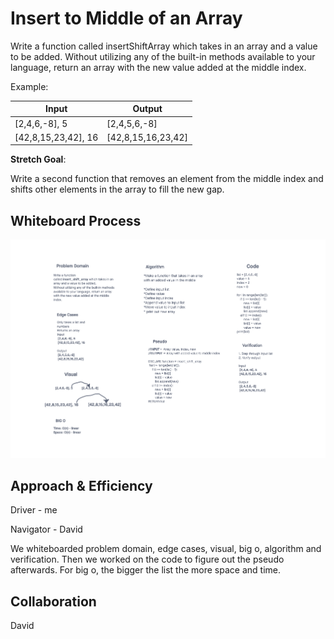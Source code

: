 # Insert to Middle of an Array
<!-- Description of the challenge -->
Write a function called insertShiftArray which takes in an array and a value to be added. Without utilizing any of the built-in methods available to your language, return an array with the new value added at the middle index.

Example:

Input | Output
-----|-----
[2,4,6,-8], 5 | [2,4,5,6,-8]
[42,8,15,23,42], 16 | [42,8,15,16,23,42]

**Stretch Goal**:

Write a second function that removes an element from the middle index and shifts other elements in the array to fill the new gap.

## Whiteboard Process
<!-- Embedded whiteboard image -->

![array-insert-shift](../array-insert-shift/array-insert-shift.png)

## Approach & Efficiency
<!-- What approach did you take? Discuss Why. What is the Big O space/time for this approach? -->
Driver - me

Navigator - David

We whiteboarded problem domain, edge cases, visual, big o, algorithm and verification. Then we worked on the code to figure out the pseudo afterwards.
For big o, the bigger the list the more space and time.

## Collaboration

David

